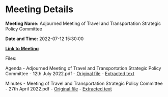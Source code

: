 # Meeting Details

**Meeting Name:** Adjourned Meeting of Travel and Transportation Strategic Policy Committee

**Date and Time:** 2022-07-12 15:30:00

**[Link to Meeting](https://www.limerick.ie/council/whats-on/adjourned-meeting-travel-and-transportation-strategic-policy-committee)**

Files: 

Agenda - Adjourned Meeting of Travel and Transportation Strategic Policy Committee - 12th July 2022.pdf - [Original file](https://www.limerick.ie/sites/default/files/media/documents/2022-07/Agenda-Travel-and-Transportation-Adjourned-SPC-Meeting-12th-July-2022.pdf) - [Extracted text](./Agenda%20-%C2%A0Adjourned%20Meeting%20of%20Travel%20and%20Transportation%20Strategic%20Policy%20Committee%20-%2012th%20July%202022.md)

Minutes - Meeting of Travel and Transportation Strategic Policy Committee - 27th April 2022.pdf - [Original file](https://www.limerick.ie/sites/default/files/media/documents/2022-07/Minutes%20of%20%20T%26T%20SPC%20Meeting%2027.04.22_0.pdf) - [Extracted text](./Minutes%20-%C2%A0Meeting%20of%20Travel%20and%20Transportation%20Strategic%20Policy%20Committee%20-%2027th%20April%202022.md)

